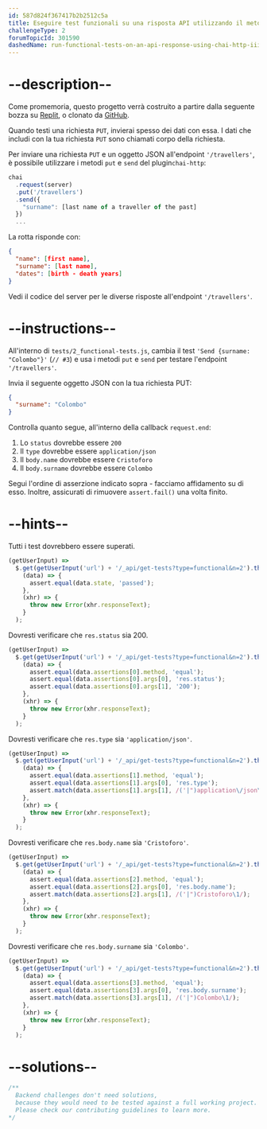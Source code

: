 ```yaml
---
id: 587d824f367417b2b2512c5a
title: Eseguire test funzionali su una risposta API utilizzando il metodo Chai-HTTP III - PUT
challengeType: 2
forumTopicId: 301590
dashedName: run-functional-tests-on-an-api-response-using-chai-http-iii---put-method
---
```


# --description--

Come promemoria, questo progetto verrà costruito a partire dalla seguente bozza su <a href="https://replit.com/github/topcoder-platform/boilerplate-mochachai" target="_blank" rel="noopener noreferrer nofollow">Replit</a>, o clonato da <a href="https://github.com/topcoder-platform/boilerplate-mochachai/" target="_blank" rel="noopener noreferrer nofollow">GitHub</a>.

Quando testi una richiesta `PUT`, invierai spesso dei dati con essa. I dati che includi con la tua richiesta `PUT` sono chiamati corpo della richiesta.

Per inviare una richiesta `PUT` e un oggetto JSON all'endpoint `'/travellers'`, è possibile utilizzare i metodi `put` e `send` del plugin`chai-http`:

```js
chai
  .request(server)
  .put('/travellers')
  .send({
    "surname": [last name of a traveller of the past]
  })
  ...
```

La rotta risponde con:

```json
{
  "name": [first name],
  "surname": [last name],
  "dates": [birth - death years]
}
```

Vedi il codice del server per le diverse risposte all'endpoint `'/travellers'`.

# --instructions--

All'interno di `tests/2_functional-tests.js`, cambia il test `'Send {surname: "Colombo"}'` (`// #3`) e usa i metodi `put` e `send` per testare l'endpoint  `'/travellers'`.

Invia il seguente oggetto JSON con la tua richiesta PUT:

```json
{
  "surname": "Colombo"
}
```

Controlla quanto segue, all'interno della callback `request.end`:

1.  Lo `status` dovrebbe essere `200`
2.  Il `type` dovrebbe essere `application/json`
3.  Il `body.name` dovrebbe essere `Cristoforo`
4.  Il `body.surname` dovrebbe essere `Colombo`

Segui l'ordine di asserzione indicato sopra - facciamo affidamento su di esso. Inoltre, assicurati di rimuovere `assert.fail()` una volta finito.

# --hints--

Tutti i test dovrebbero essere superati.

```js
(getUserInput) =>
  $.get(getUserInput('url') + '/_api/get-tests?type=functional&n=2').then(
    (data) => {
      assert.equal(data.state, 'passed');
    },
    (xhr) => {
      throw new Error(xhr.responseText);
    }
  );
```

Dovresti verificare che `res.status` sia 200.

```js
(getUserInput) =>
  $.get(getUserInput('url') + '/_api/get-tests?type=functional&n=2').then(
    (data) => {
      assert.equal(data.assertions[0].method, 'equal');
      assert.equal(data.assertions[0].args[0], 'res.status');
      assert.equal(data.assertions[0].args[1], '200');
    },
    (xhr) => {
      throw new Error(xhr.responseText);
    }
  );
```

Dovresti verificare che `res.type` sia `'application/json'`.

```js
(getUserInput) =>
  $.get(getUserInput('url') + '/_api/get-tests?type=functional&n=2').then(
    (data) => {
      assert.equal(data.assertions[1].method, 'equal');
      assert.equal(data.assertions[1].args[0], 'res.type');
      assert.match(data.assertions[1].args[1], /('|")application\/json\1/);
    },
    (xhr) => {
      throw new Error(xhr.responseText);
    }
  );
```

Dovresti verificare che `res.body.name` sia `'Cristoforo'`.

```js
(getUserInput) =>
  $.get(getUserInput('url') + '/_api/get-tests?type=functional&n=2').then(
    (data) => {
      assert.equal(data.assertions[2].method, 'equal');
      assert.equal(data.assertions[2].args[0], 'res.body.name');
      assert.match(data.assertions[2].args[1], /('|")Cristoforo\1/);
    },
    (xhr) => {
      throw new Error(xhr.responseText);
    }
  );
```

Dovresti verificare che `res.body.surname` sia `'Colombo'`.

```js
(getUserInput) =>
  $.get(getUserInput('url') + '/_api/get-tests?type=functional&n=2').then(
    (data) => {
      assert.equal(data.assertions[3].method, 'equal');
      assert.equal(data.assertions[3].args[0], 'res.body.surname');
      assert.match(data.assertions[3].args[1], /('|")Colombo\1/);
    },
    (xhr) => {
      throw new Error(xhr.responseText);
    }
  );
```

# --solutions--

```js
/**
  Backend challenges don't need solutions, 
  because they would need to be tested against a full working project. 
  Please check our contributing guidelines to learn more.
*/
```

